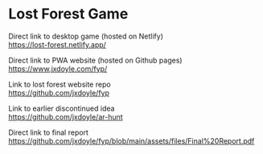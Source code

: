 # Lost Forest Game
Direct link to desktop game (hosted on Netlify)<br>
https://lost-forest.netlify.app/
 
Direct link to PWA website (hosted on Github pages)<br>
https://www.jxdoyle.com/fyp/

Link to lost forest website repo<br>
https://github.com/jxdoyle/fyp

Link to earlier discontinued idea<br>
https://github.com/jxdoyle/ar-hunt

Direct link to final report<br>
https://github.com/jxdoyle/fyp/blob/main/assets/files/Final%20Report.pdf
